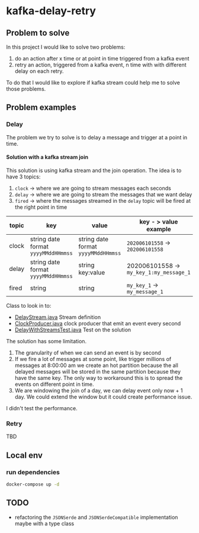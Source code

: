 # kafka-delay-retry

## Problem to solve
In this project I would like to solve two problems:
1) do an action after x time or at point in time triggered from a kafka event
2) retry an action, triggered from a kafka event, n time with with different delay on each retry.

To do that I would like to explore if kafka stream could help me to solve those problems.

## Problem examples

### Delay
The problem we try to solve is to delay a message and trigger at a point in time.

#### Solution with a kafka stream join
This solution is using kafka stream and the join operation.
The idea is to have 3 topics:
1. `clock` -> where we are going to stream messages each seconds
2. `delay` -> where we are going to stream the messages that we want delay
3. `fired` -> where the messages streamed in the `delay` topic will be fired at the right point in time

| topic | key | value | key - > value example |
| --- | --- | --- | --- |
| clock | string date format `yyyyMMddHHmmss` | string date format `yyyyMMddHHmmss` | `202006101558` -> `202006101558` |
| delay | string date format `yyyyMMddHHmmss` | string key:value | 202006101558 -> `my_key_1:my_message_1` |
| fired | string | string | `my_key_1` -> `my_message_1` |

Class to look in to: 
 * [DelayStream.java](src/main/java/it/stanislas/kafka/delay/streamjoin/DelayStream.java) Stream definition
 * [ClockProducer.java](src/main/java/it/stanislas/kafka/delay/streamjoin/ClockProducer.java) clock producer that emit an event every second
 * [DelayWithStreamsTest.java](src/test/java/it/stanislas/kafka/delay/DelayWithStreamsTest.java) Test on the solution

The solution has some limitation.

1. The granularity of when we can send an event is by second
2. If we fire a lot of messages at some point, like trigger millions of messages at 8:00:00 am we create an hot partition because the all delayed messages will be stored in the same partition because they have the same key. The only way to workaround this is to spread the events on different point in time.
3. We are windowing the join of a day, we can delay event only now + 1 day. We could extend the window but it could create performance issue. 

I didn't test the performance.

### Retry
TBD

## Local env

### run dependencies
```bash
docker-compose up -d
```

## TODO
* refactoring the `JSONSerde` and `JSONSerdeCompatible` implementation maybe with a type class



